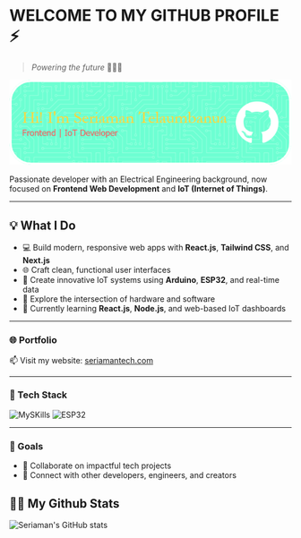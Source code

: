 # WELCOME TO MY GITHUB PROFILE ⚡
>
>*Powering the future* 🚀🚀🚀

![Seriaman](img/github-header.png)

Passionate developer with an Electrical Engineering background, now focused on **Frontend Web Development** and **IoT (Internet of Things)**.

---

## 💡 What I Do

- 💻 Build modern, responsive web apps with **React.js**, **Tailwind CSS**, and **Next.js**
- 🌐 Craft clean, functional user interfaces
- 🔧 Create innovative IoT systems using **Arduino**, **ESP32**, and real-time data
- 🚀 Explore the intersection of hardware and software
- 🌱 Currently learning **React.js**, **Node.js**, and web-based IoT dashboards

---

### 🌐 Portfolio

📫 Visit my website: [seriamantech.com](https://seriamantech.com)

---

### 🔧 Tech Stack

![MySKills](https://skillicons.dev/icons?i=html,css,js,tailwind,react,next,nodejs,py,cpp,mysql,arduino,esp)
![ESP32](https://img.shields.io/badge/esp32-E7352C?style=for-the-badge&logo=espressif&logoColor=white)

---

### 📌 Goals

- 🎯 Collaborate on impactful tech projects
- 🤝 Connect with other developers, engineers, and creators

## 👨‍💻 My Github Stats

![Seriaman's GitHub stats](https://github-readme-stats.vercel.app/api?username=seriaman-telaumbanua&hide=contribs,prs)
